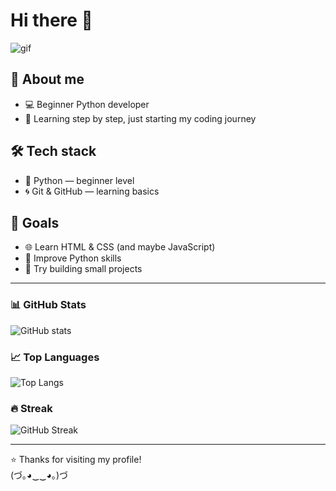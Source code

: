 # Hi there 👋

![gif](https://media.giphy.com/media/hvRJCLFzcasrR4ia7z/giphy.gif)

## 🌱 About me
- 💻 Beginner Python developer 
- 🌱 Learning step by step, just starting my coding journey  

## 🛠 Tech stack
- 🐍 Python — beginner level  
- 🌀 Git & GitHub — learning basics  

## 🎯 Goals
- 🌐 Learn HTML & CSS (and maybe JavaScript)
- 🐍 Improve Python skills  
- 🚀 Try building small projects  

---

### 📊 GitHub Stats
![GitHub stats](https://github-readme-stats.vercel.app/api?username=ami13nochka-del&show_icons=true&theme=tokyonight)

### 📈 Top Languages
![Top Langs](https://github-readme-stats.vercel.app/api/top-langs/?username=ami13nochka-del&layout=compact&theme=tokyonight)

### 🔥 Streak
![GitHub Streak](https://streak-stats.demolab.com?user=ami13nochka-del&theme=tokyonight&hide_border=true)

---

⭐️ Thanks for visiting my profile!  
(づ｡◕‿‿◕｡)づ


